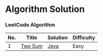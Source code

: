 Algorithm Solution
===

### LeetCode Algorithm

| No. | Title | Solution | Difficulty |
|---| ----- | -------- | ---------- |
|1|[Two Sum](https://leetcode-cn.com/problems/two-sum/)| [Java](./src/main/java/leetcode/TwoSum.java)|Easy|
